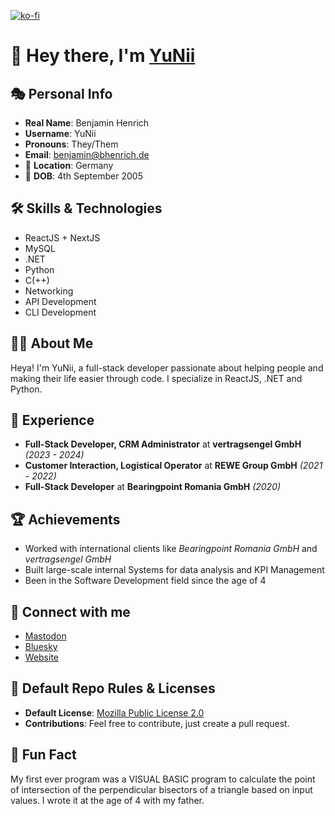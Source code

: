 [![ko-fi](https://ko-fi.com/img/githubbutton_sm.svg)](https://ko-fi.com/O4O5Q3ABB)

# 👋 Hey there, I'm [YuNii](https://github.com/bhenrich)

## 🎭 Personal Info

- **Real Name**: Benjamin Henrich
- **Username**: YuNii
- **Pronouns**: They/Them
- **Email**: benjamin@bhenrich.de
- 📍 **Location**: Germany
- 🎂 **DOB**: 4th September 2005
  
## 🛠 Skills & Technologies

- ReactJS + NextJS
- MySQL
- .NET
- Python
- C(++)
- Networking
- API Development
- CLI Development

## 👨‍💻 About Me

Heya! I'm YuNii, a full-stack developer passionate about helping people and making their life easier through code. I specialize in ReactJS, .NET and Python.

## 💼 Experience

- **Full-Stack Developer, CRM Administrator** at **vertragsengel GmbH** _(2023 - 2024)_
- **Customer Interaction, Logistical Operator** at **REWE Group GmbH** _(2021 - 2022)_
- **Full-Stack Developer** at **Bearingpoint Romania GmbH** _(2020)_

## 🏆 Achievements

- Worked with international clients like *Bearingpoint Romania GmbH* and *vertragsengel GmbH*
- Built large-scale internal Systems for data analysis and KPI Management
- Been in the Software Development field since the age of 4

## 🔗 Connect with me

- [Mastodon](https://mastodon.social/@yunii@tech.lgbt)
- [Bluesky](https://www.bsky.app/profile/bhenrich.de)
- [Website](https://yunii.net)
  
## 📜 Default Repo Rules & Licenses

- **Default License**: [Mozilla Public License 2.0](https://choosealicense.com/licenses/mpl-2.0/)
- **Contributions**: Feel free to contribute, just create a pull request.
  
## 🎉 Fun Fact

My first ever program was a VISUAL BASIC program to calculate the point of intersection of the perpendicular bisectors of a triangle based on input values. I wrote it at the age of 4 with my father.

